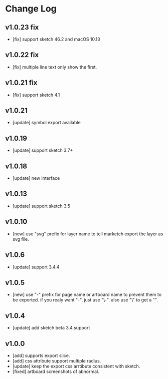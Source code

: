 # Change Log 

## v1.0.23 fix

* [fix] support sketch 46.2 and macOS 10.13

## v1.0.22 fix

* [fix] multiple line text only show the first.

## v1.0.21 fix

* [fix] support sketch 4.1

## v1.0.21

* [update] symbol export available

## v1.0.19

* [update] support sketch 3.7+

## v1.0.18

* [update] new interface

## v1.0.13

* [update] support sketch 3.5

## v1.0.10

* [new] use "svg" prefix for layer name to tell marketch export the layer as svg file.

## v1.0.6

* [update] support 3.4.4

## v1.0.5

* [new] use "-" prefix for page name or artboard name to prevent them to be exported. if you realy want "-", just use "\\-". also use "\\\" to get a "\".

## v1.0.4

* [update] add sketch beta 3.4 support

## v1.0.0

* [add] supports export slice.
* [add] css attribute support multiple radius.
* [update] keep the export css arrtibute consistent with sketch.
* [fixed] artboard screenshots of abnormal.